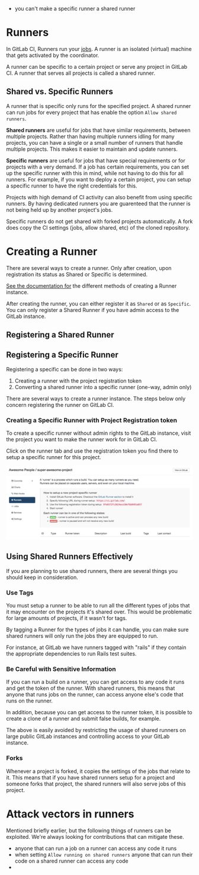 - you can't make a specific runner a shared runner

# Runners

In GitLab CI, Runners run your [jobs](jobs/README.md).
A runner is an isolated (virtual) machine that gets activated by the coordinator.

A runner can be specific to a certain project or serve any project
in GitLab CI. A runner that serves all projects is called a shared runner.

## Shared vs. Specific Runners

A runner that is specific only runs for the specified project. A shared runner
can run jobs for every project that has enable the option
`Allow shared runners`.

**Shared runners** are useful for jobs that have similar requirements,
between multiple projects. Rather than having multiple runners idling for
many projects, you can have a single or a small number of runners that handle
multiple projects. This makes it easier to maintain and update runners.

**Specific runners** are useful for jobs that have special requirements or for
projects with a very demand. If a job has certain requirements, you can set
up the specific runner with this in mind, while not having to do this for all
runners. For example, if you want to deploy a certain project, you can setup
a specific runner to have the right credentials for this.

Projects with high demand of CI activity can also benefit from using specific runners.
By having dedicated runners you are guarenteed that the runner is not being held
up by another project's jobs.

Specific runners do not get shared with forked projects automatically.
A fork does copy the CI settings (jobs, allow shared, etc) of the cloned repository.

# Creating a Runner

There are several ways to create a runner. Only after creation, upon
registration its status as Shared or Specific is determined.

[See the documentation for](https://about.gitlab.com/gitlab-ci/#gitlab-runner)
the different methods of creating a Runner instance.

After creating the runner, you can either register it as `Shared` or as `Specific`.
You can only register a Shared Runner if you have admin access to the GitLab instance.

## Registering a Shared Runner



## Registering a Specific Runner

Registering a specific can be done in two ways:

1. Creating a runner with the project registration token
1. Converting a shared runner into a specific runner (one-way, admin only)

There are several ways to create a runner instance. The steps below only
concern registering the runner on GitLab CI.

### Creating a Specific Runner with Project Registration token

To create a specific runner without admin rights to the GitLab instance,
visit the project you want to make the runner work for in GitLab CI.

Click on the runner tab and use the registration token you find there to
setup a specific runner for this project.

![project runners in GitLab CI](project_specific.png)

## Using Shared Runners Effectively

If you are planning to use shared runners, there are several things you
should keep in consideration.

### Use Tags

You must setup a runner to be able to run all the different types of jobs
that it may encounter on the projects it's shared over. This would be
problematic for large amounts of projects, if it wasn't for tags.

By tagging a Runner for the types of jobs it can handle, you can make sure
shared runners will only run the jobs they are equipped to run.

For instance, at GitLab we have runners tagged with "rails" if they contain
the appropriate dependencies to run Rails test suites.

### Be Careful with Sensitive Information

If you can run a build on a runner, you can get access to any code it runs
and get the token of the runner. With shared runners, this means that anyone
that runs jobs on the runner, can access anyone else's code that runs on the runner.

In addition, because you can get access to the runner token, it is possible
to create a clone of a runner and submit false builds, for example.

The above is easily avoided by restricting the usage of shared runners
on large public GitLab instances and controlling access to your GitLab instance.

### Forks

Whenever a project is forked, it copies the settings of the jobs that relate
to it. This means that if you have shared runners setup for a project and
someone forks that project, the shared runners will also serve jobs of this
project.

# Attack vectors in runners

Mentioned briefly earlier, but the following things of runners can be exploited.
We're always looking for contributions that can mitigate these.

- anyone that can run a job on a runner can access any code it runs
- when setting `Allow running on shared runners` anyone that can run their
code on a shared runner can access any code
-
